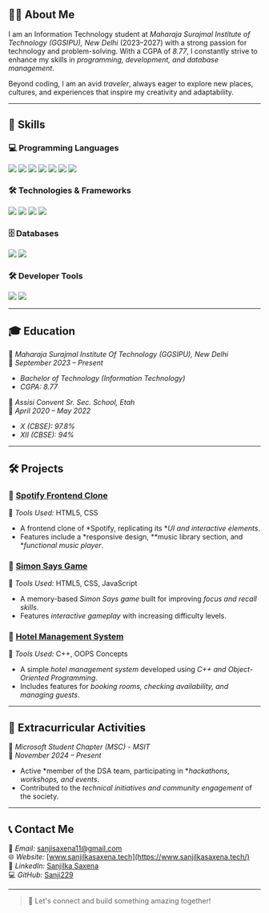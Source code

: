 
## 👩‍💻 About Me  
I am an Information Technology student at *Maharaja Surajmal Institute of Technology (GGSIPU), New Delhi* (2023–2027) with a strong passion for technology and problem-solving. With a CGPA of *8.77*, I constantly strive to enhance my skills in *programming, development, and database management*.  

Beyond coding, I am an avid *traveler*, always eager to explore new places, cultures, and experiences that inspire my creativity and adaptability.  

---

## 🚀 Skills  
### 💻 Programming Languages  
<p align="left">
  <img src="https://img.shields.io/badge/C++-00599C?style=for-the-badge&logo=c%2B%2B&logoColor=white"/>
  <img src="https://img.shields.io/badge/Java-ED8B00?style=for-the-badge&logo=java&logoColor=white"/>
  <img src="https://img.shields.io/badge/Python-3776AB?style=for-the-badge&logo=python&logoColor=white"/>
  <img src="https://img.shields.io/badge/JavaScript-F7DF1E?style=for-the-badge&logo=javascript&logoColor=black"/>
  <img src="https://img.shields.io/badge/HTML5-E34F26?style=for-the-badge&logo=html5&logoColor=white"/>
  <img src="https://img.shields.io/badge/CSS3-1572B6?style=for-the-badge&logo=css3&logoColor=white"/>
  <img src="https://img.shields.io/badge/SQL-4479A1?style=for-the-badge&logo=postgresql&logoColor=white"/>
</p>

### 🛠 Technologies & Frameworks  
<p align="left">
  <img src="https://img.shields.io/badge/Node.js-43853D?style=for-the-badge&logo=node.js&logoColor=white"/>
  <img src="https://img.shields.io/badge/Express.js-000000?style=for-the-badge&logo=express&logoColor=white"/>
  <img src="https://img.shields.io/badge/Bootstrap-563D7C?style=for-the-badge&logo=bootstrap&logoColor=white"/>
  <img src="https://img.shields.io/badge/REST%20APIs-02569B?style=for-the-badge&logo=api&logoColor=white"/>
</p>

### 🗄 Databases  
<p align="left">
  <img src="https://img.shields.io/badge/MySQL-4479A1?style=for-the-badge&logo=mysql&logoColor=white"/>
  <img src="https://img.shields.io/badge/MongoDB-47A248?style=for-the-badge&logo=mongodb&logoColor=white"/>
</p>

### 🛠 Developer Tools  
<p align="left">
  <img src="https://img.shields.io/badge/Git-F05032?style=for-the-badge&logo=git&logoColor=white"/>
  <img src="https://img.shields.io/badge/GitHub-181717?style=for-the-badge&logo=github&logoColor=white"/>
</p>

---

## 🎓 Education  
📍 *Maharaja Surajmal Institute Of Technology (GGSIPU), New Delhi*  
📅 *September 2023 – Present*  
- *Bachelor of Technology (Information Technology)*  
- *CGPA: 8.77*  

📍 *Assisi Convent Sr. Sec. School, Etah*  
📅 *April 2020 – May 2022*  
- *X (CBSE): 97.8%*  
- *XII (CBSE): 94%*  

---

## 🛠 Projects  
### 🎵 [Spotify Frontend Clone](https://github.com/Sanji229/Spotify_frontend_clone)  
🔧 *Tools Used:* HTML5, CSS  
- A frontend clone of *Spotify, replicating its **UI and interactive elements*.  
- Features include a *responsive design, **music library section, and **functional music player*.  

### 🧠 [Simon Says Game](https://github.com/Sanji229/Simon-Says-Game)  
🔧 *Tools Used:* HTML5, CSS, JavaScript  
- A memory-based *Simon Says game* built for improving *focus and recall skills*.  
- Features *interactive gameplay* with increasing difficulty levels.  

### 🏨 [Hotel Management System](https://github.com/Sanji229/HOTEL_MANAGEMENT_SYSTEM)  
🔧 *Tools Used:* C++, OOPS Concepts  
- A simple *hotel management system* developed using *C++ and Object-Oriented Programming*.  
- Includes features for *booking rooms, checking availability, and managing guests*.  

---

## 🌟 Extracurricular Activities  
📍 *Microsoft Student Chapter (MSC) - MSIT*  
📅 *November 2024 – Present*  
- Active *member of the DSA team, participating in **hackathons, workshops, and events*.  
- Contributed to the *technical initiatives and community engagement* of the society.  

---

## 📞 Contact Me  
📧 *Email:* [sanjisaxena11@gmail.com](mailto:sanjisaxena11@gmail.com)  
🌐 *Website:* [www.sanjilkasaxena.tech](https://www.sanjilkasaxena.tech/)  
🔗 *LinkedIn:* [Sanjilka Saxena](https://www.linkedin.com/in/sanjilka-saxena-ba4a4622a/)  
💻 *GitHub:* [Sanji229](https://github.com/Sanji229)  

---  

> 🚀 Let's connect and build something amazing together!
